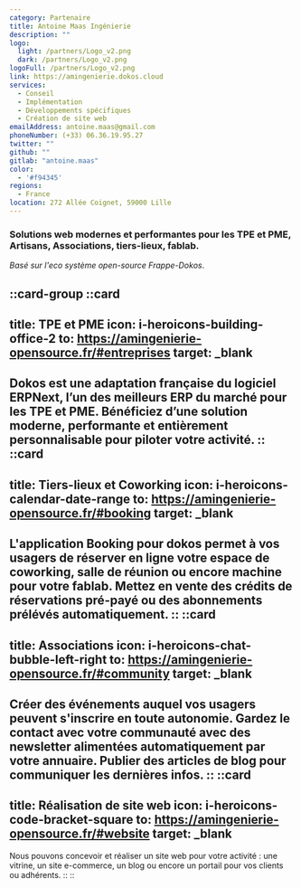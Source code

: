 ```yaml
---
category: Partenaire
title: Antoine Maas Ingénierie
description: ""
logo:
  light: /partners/Logo_v2.png
  dark: /partners/Logo_v2.png
logoFull: /partners/Logo_v2.png
link: https://amingenierie.dokos.cloud
services:
  - Conseil
  - Implémentation
  - Développements spécifiques
  - Création de site web
emailAddress: antoine.maas@gmail.com
phoneNumber: (+33) 06.36.19.95.27
twitter: ""
github: ""
gitlab: "antoine.maas"
color:
  - '#f94345'
regions:
  - France
location: 272 Allée Coignet, 59000 Lille
---
```


### Solutions web modernes et performantes pour les TPE et PME, Artisans, Associations, tiers-lieux, fablab.
*Basé sur l'eco système open-source Frappe-Dokos*.

::card-group
  ::card
  ---
  title: TPE et PME
  icon: i-heroicons-building-office-2
  to: https://amingenierie-opensource.fr/#entreprises
  target: _blank
  ---
  Dokos est une adaptation française du logiciel ERPNext, l’un des meilleurs ERP du marché pour les TPE et PME. Bénéficiez d’une solution moderne, performante et entièrement personnalisable pour piloter votre activité.
  ::
  ::card
  ---
  title: Tiers-lieux et Coworking
  icon: i-heroicons-calendar-date-range
  to: https://amingenierie-opensource.fr/#booking
  target: _blank
  ---
  L'application Booking pour dokos permet à vos usagers de réserver en ligne votre espace de coworking, salle de réunion ou encore machine pour votre fablab. Mettez en vente des crédits de réservations pré-payé ou des abonnements prélévés automatiquement.
  ::
  ::card
  ---
  title: Associations
  icon: i-heroicons-chat-bubble-left-right
  to: https://amingenierie-opensource.fr/#community
  target: _blank
  ---
  Créer des événements auquel vos usagers peuvent s'inscrire en toute autonomie.  Gardez le contact avec votre communauté avec des newsletter alimentées automatiquement par votre annuaire. Publier des articles de blog pour communiquer les dernières infos.
  ::
  ::card
  ---
  title: Réalisation de site web
  icon: i-heroicons-code-bracket-square
  to: https://amingenierie-opensource.fr/#website
  target: _blank
  ---
  Nous pouvons concevoir et réaliser un site web pour votre activité : une vitrine, un site e-commerce, un blog ou encore un portail pour vos clients ou adhérents.
  ::
::


